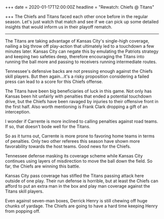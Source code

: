 +++
date = 2020-01-17T12:00:00Z
headline = "Rewatch: Chiefs @ Titans"

+++
The Chiefs and Titans faced each other once before in the regular season. Let's just watch that match and see if we can pick up some detailed insights that would inform us in their playoff rematch.

***

The Titans are taking advantage of Kansas City's single-high coverage, nailing a big throw off play-action that ultimately led to a touchdown a few minutes later. Kansas City can negate this by emulating the Patriots strategy and keeping two safeties deep, therefore encouraging the Titans into running the ball more and passing to receivers running intermediate routes.

Tennessee's defensive backs are not pressing enough against the Chiefs skill players. But then again...it's a risky proposition considering a failed press can lead to a score for this Chiefs offense. 

The Titans have been big beneficiaries of luck in this game. Not only has Kansas been hit unfairly with penalties that ended a potential touchdown drive, but the Chiefs have been ravaged by injuries to their offensive front in the first half. Also worth mentioning is Frank Clark dropping a gift of an interception.

I wonder if Carrente is more inclined to calling penalties against road teams. If so, that doesn't bode well for the Titans.

So as it turns out, Carrente is more prone to favoring home teams in terms of penalties. Only two other referees this season have shown more favorability towards the host teams. Good news for the Chiefs.

Tennessee defense masking its coverage scheme while Kansas City continues using layers of misdirection to move the ball down the field. So far, the Chiefs are winning this battle.

Kansas City pass coverage has stifled the Titans passing attack here outside of one play. Their run defense is horrible, but at least the Chiefs can afford to put an extra man in the box and play man coverage against the Titans skill players.

Even against seven-man boxes, Derrick Henry is still chewing off huge chunks of yardage. The Chiefs are going to have a hard time keeping Henry from popping off.